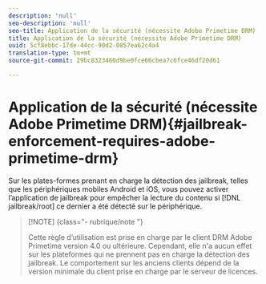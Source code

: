 ```yaml
---
description: 'null'
seo-description: 'null'
seo-title: Application de la sécurité (nécessite Adobe Primetime DRM)
title: Application de la sécurité (nécessite Adobe Primetime DRM)
uuid: 5cf8ebbc-17de-44cc-90d2-0857ea62c4a4
translation-type: tm+mt
source-git-commit: 29bc8323460d9be0fce66cbea7c6fce46df20d61

---
```



# Application de la sécurité (nécessite Adobe Primetime DRM){#jailbreak-enforcement-requires-adobe-primetime-drm}

Sur les plates-formes prenant en charge la détection des jailbreak, telles que les périphériques mobiles Android et iOS, vous pouvez activer l’application de jailbreak pour empêcher la lecture du contenu si [!DNL jailbreak/root] ce dernier a été détecté sur le périphérique.

>[!NOTE] {class=&quot;- rubrique/note &quot;}
>
>Cette règle d’utilisation est prise en charge par le client DRM Adobe Primetime version 4.0 ou ultérieure. Cependant, elle n&#39;a aucun effet sur les plateformes qui ne prennent pas en charge la détection des jailbreak. Le comportement sur les anciens clients dépend de la version minimale du client prise en charge par le serveur de licences.

